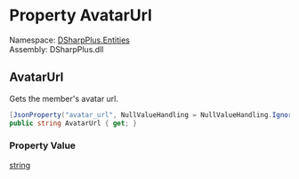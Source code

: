 # Property AvatarUrl

Namespace: [DSharpPlus.Entities](DSharpPlus.Entities.md)  
Assembly: DSharpPlus.dll

## <a id="DSharpPlus_Entities_DiscordWidgetMember_AvatarUrl"></a>AvatarUrl

Gets the member's avatar url.

```csharp
[JsonProperty("avatar_url", NullValueHandling = NullValueHandling.Ignore)]
public string AvatarUrl { get; }
```

### Property Value

[string](https://learn.microsoft.com/dotnet/api/system.string)

